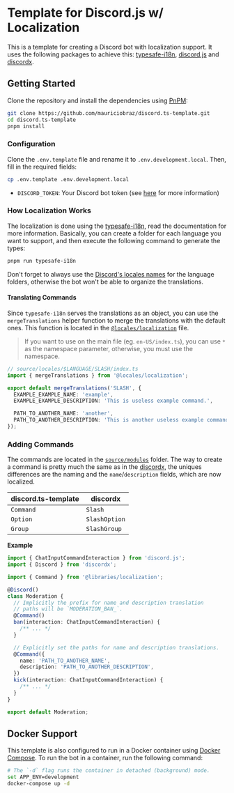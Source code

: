 # Template for Discord.js w/ Localization

This is a template for creating a Discord bot with localization support. It uses the following packages to achieve this: [typesafe-i18n](https://github.com/ivanhofer/typesafe-i18n), [discord.js](https://github.com/discordjs/discord.js) and [discordx](https://github.com/discordx-ts/discordx).

## Getting Started

Clone the repository and install the dependencies using [PnPM](https://pnpm.io/):

```bash
git clone https://github.com/mauriciobraz/discord.ts-template.git
cd discord.ts-template
pnpm install
```

### Configuration

Clone the `.env.template` file and rename it to `.env.development.local`. Then, fill in the required fields:

```bash
cp .env.template .env.development.local
```

- `DISCORD_TOKEN`: Your Discord bot token (see [here](https://discordjs.guide/preparations/setting-up-a-bot-application.html#creating-your-bot) for more information)

### How Localization Works

The localization is done using the [typesafe-i18n](https://github.com/ivanhofer/typesafe-i18n), read the documentation for more information. Basically, you can create a folder for each language you want to support, and then execute the following command to generate the types:

```bash
pnpm run typesafe-i18n
```

Don't forget to always use the [Discord's locales names](https://discord.com/developers/docs/reference#locales) for the language folders, otherwise the bot won't be able to organize the translations.

#### Translating Commands

Since `typesafe-i18n` serves the translations as an object, you can use the `mergeTranslations` helper function to merge the translations with the default ones. This function is located in the [`@locales/localization`](source/locales/helpers.ts#L15) file.

> If you want to use on the main file (eg. `en-US/index.ts`), you can use `*` as the namespace parameter, otherwise, you must use the namespace.

```ts
// source/locales/$LANGUAGE/SLASH/index.ts
import { mergeTranslations } from '@locales/localization';

export default mergeTranslations('SLASH', {
  EXAMPLE_EXAMPLE_NAME: 'example',
  EXAMPLE_EXAMPLE_DESCRIPTION: 'This is useless example command.',

  PATH_TO_ANOTHER_NAME: 'another',
  PATH_TO_ANOTHER_DESCRIPTION: 'This is another useless example command.',
});
```

### Adding Commands

The commands are located in the [`source/modules`](source/modules) folder. The way to create a command is pretty much the same as in the [discordx](https://github.com/discordx-ts/discordx), the uniques differences are the naming and the `name`/`description` fields, which are now localized.

| discord.ts-template | discordx      |
| ------------------- | ------------- |
| `Command`           | `Slash`       |
| `Option`            | `SlashOption` |
| `Group`             | `SlashGroup`  |

**Example**

```ts
import { ChatInputCommandInteraction } from 'discord.js';
import { Discord } from 'discordx';

import { Command } from '@libraries/localization';

@Discord()
class Moderation {
  // Implicitly the prefix for name and description translation
  // paths will be `MODERATION_BAN_`.
  @Command()
  ban(interaction: ChatInputCommandInteraction) {
    /** ... */
  }

  // Explicitly set the paths for name and description translations.
  @Command({
    name: 'PATH_TO_ANOTHER_NAME',
    description: 'PATH_TO_ANOTHER_DESCRIPTION',
  })
  kick(interaction: ChatInputCommandInteraction) {
    /** ... */
  }
}

export default Moderation;
```

## Docker Support

This template is also configured to run in a Docker container using [Docker Compose](https://docs.docker.com/compose/). To run the bot in a container, run the following command:

```bash
# The `-d` flag runs the container in detached (background) mode.
set APP_ENV=development
docker-compose up -d
```
